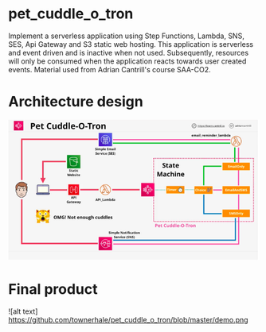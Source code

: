 # pet_cuddle_o_tron
Implement a serverless application using Step Functions, Lambda, SNS, SES, Api Gateway and S3 static web hosting. This application is serverless and event driven and is inactive when not used. Subsequently, resources will only be consumed when the application reacts towards user created events. Material used from Adrian Cantrill's course SAA-CO2. 


# Architecture design
![alt text](https://github.com/townerhale/pet_cuddle_o_tron/blob/master/arch-design.png)

# Final product
![alt text] https://github.com/townerhale/pet_cuddle_o_tron/blob/master/demo.png
